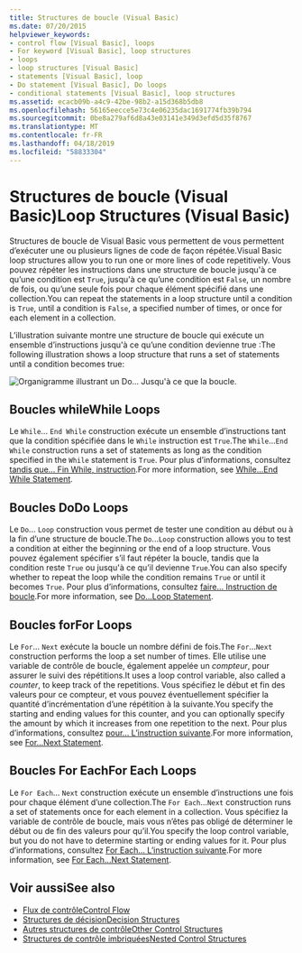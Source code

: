 ```yaml
---
title: Structures de boucle (Visual Basic)
ms.date: 07/20/2015
helpviewer_keywords:
- control flow [Visual Basic], loops
- For keyword [Visual Basic], loop structures
- loops
- loop structures [Visual Basic]
- statements [Visual Basic], loop
- Do statement [Visual Basic], Do loops
- conditional statements [Visual Basic], loop structures
ms.assetid: ecacb09b-a4c9-42be-98b2-a15d368b5db8
ms.openlocfilehash: 56165eecce5e73c4e06235dac1691774fb39b794
ms.sourcegitcommit: 0be8a279af6d8a43e03141e349d3efd5d35f8767
ms.translationtype: MT
ms.contentlocale: fr-FR
ms.lasthandoff: 04/18/2019
ms.locfileid: "58833304"
---
```

# <a name="loop-structures-visual-basic"></a><span data-ttu-id="6aecd-102">Structures de boucle (Visual Basic)</span><span class="sxs-lookup"><span data-stu-id="6aecd-102">Loop Structures (Visual Basic)</span></span>
<span data-ttu-id="6aecd-103">Structures de boucle de Visual Basic vous permettent de vous permettent d’exécuter une ou plusieurs lignes de code de façon répétée.</span><span class="sxs-lookup"><span data-stu-id="6aecd-103">Visual Basic loop structures allow you to run one or more lines of code repetitively.</span></span> <span data-ttu-id="6aecd-104">Vous pouvez répéter les instructions dans une structure de boucle jusqu'à ce qu’une condition est `True`, jusqu'à ce qu’une condition est `False`, un nombre de fois, ou qu’une seule fois pour chaque élément spécifié dans une collection.</span><span class="sxs-lookup"><span data-stu-id="6aecd-104">You can repeat the statements in a loop structure until a condition is `True`, until a condition is `False`, a specified number of times, or once for each element in a collection.</span></span>  
  
 <span data-ttu-id="6aecd-105">L’illustration suivante montre une structure de boucle qui exécute un ensemble d’instructions jusqu'à ce qu’une condition devienne true :</span><span class="sxs-lookup"><span data-stu-id="6aecd-105">The following illustration shows a loop structure that runs a set of statements until a condition becomes true:</span></span>  
  
 ![Organigramme illustrant un Do... Jusqu'à ce que la boucle.](./media/loop-structures/do-until-loop-true-condition.gif)  
  
## <a name="while-loops"></a><span data-ttu-id="6aecd-107">Boucles while</span><span class="sxs-lookup"><span data-stu-id="6aecd-107">While Loops</span></span>  
 <span data-ttu-id="6aecd-108">Le `While`... `End While` construction exécute un ensemble d’instructions tant que la condition spécifiée dans le `While` instruction est `True`.</span><span class="sxs-lookup"><span data-stu-id="6aecd-108">The `While`...`End While` construction runs a set of statements as long as the condition specified in the `While` statement is `True`.</span></span> <span data-ttu-id="6aecd-109">Pour plus d’informations, consultez [tandis que... Fin While, instruction](../../../../visual-basic/language-reference/statements/while-end-while-statement.md).</span><span class="sxs-lookup"><span data-stu-id="6aecd-109">For more information, see [While...End While Statement](../../../../visual-basic/language-reference/statements/while-end-while-statement.md).</span></span>  
  
## <a name="do-loops"></a><span data-ttu-id="6aecd-110">Boucles Do</span><span class="sxs-lookup"><span data-stu-id="6aecd-110">Do Loops</span></span>  
 <span data-ttu-id="6aecd-111">Le `Do`... `Loop` construction vous permet de tester une condition au début ou à la fin d’une structure de boucle.</span><span class="sxs-lookup"><span data-stu-id="6aecd-111">The `Do`...`Loop` construction allows you to test a condition at either the beginning or the end of a loop structure.</span></span> <span data-ttu-id="6aecd-112">Vous pouvez également spécifier s’il faut répéter la boucle, tandis que la condition reste `True` ou jusqu'à ce qu’il devienne `True`.</span><span class="sxs-lookup"><span data-stu-id="6aecd-112">You can also specify whether to repeat the loop while the condition remains `True` or until it becomes `True`.</span></span> <span data-ttu-id="6aecd-113">Pour plus d’informations, consultez [faire... Instruction de boucle](../../../../visual-basic/language-reference/statements/do-loop-statement.md).</span><span class="sxs-lookup"><span data-stu-id="6aecd-113">For more information, see [Do...Loop Statement](../../../../visual-basic/language-reference/statements/do-loop-statement.md).</span></span>  
  
## <a name="for-loops"></a><span data-ttu-id="6aecd-114">Boucles for</span><span class="sxs-lookup"><span data-stu-id="6aecd-114">For Loops</span></span>  
 <span data-ttu-id="6aecd-115">Le `For`... `Next` exécute la boucle un nombre défini de fois.</span><span class="sxs-lookup"><span data-stu-id="6aecd-115">The `For`...`Next` construction performs the loop a set number of times.</span></span> <span data-ttu-id="6aecd-116">Elle utilise une variable de contrôle de boucle, également appelée un *compteur*, pour assurer le suivi des répétitions.</span><span class="sxs-lookup"><span data-stu-id="6aecd-116">It uses a loop control variable, also called a *counter*, to keep track of the repetitions.</span></span> <span data-ttu-id="6aecd-117">Vous spécifiez le début et fin des valeurs pour ce compteur, et vous pouvez éventuellement spécifier la quantité d’incrémentation d’une répétition à la suivante.</span><span class="sxs-lookup"><span data-stu-id="6aecd-117">You specify the starting and ending values for this counter, and you can optionally specify the amount by which it increases from one repetition to the next.</span></span> <span data-ttu-id="6aecd-118">Pour plus d’informations, consultez [pour... L’instruction suivante](../../../../visual-basic/language-reference/statements/for-next-statement.md).</span><span class="sxs-lookup"><span data-stu-id="6aecd-118">For more information, see [For...Next Statement](../../../../visual-basic/language-reference/statements/for-next-statement.md).</span></span>  
  
## <a name="for-each-loops"></a><span data-ttu-id="6aecd-119">Boucles For Each</span><span class="sxs-lookup"><span data-stu-id="6aecd-119">For Each Loops</span></span>  
 <span data-ttu-id="6aecd-120">Le `For Each`... `Next` construction exécute un ensemble d’instructions une fois pour chaque élément d’une collection.</span><span class="sxs-lookup"><span data-stu-id="6aecd-120">The `For Each`...`Next` construction runs a set of statements once for each element in a collection.</span></span> <span data-ttu-id="6aecd-121">Vous spécifiez la variable de contrôle de boucle, mais vous n’êtes pas obligé de déterminer le début ou de fin des valeurs pour qu’il.</span><span class="sxs-lookup"><span data-stu-id="6aecd-121">You specify the loop control variable, but you do not have to determine starting or ending values for it.</span></span> <span data-ttu-id="6aecd-122">Pour plus d’informations, consultez [For Each... L’instruction suivante](../../../../visual-basic/language-reference/statements/for-each-next-statement.md).</span><span class="sxs-lookup"><span data-stu-id="6aecd-122">For more information, see [For Each...Next Statement](../../../../visual-basic/language-reference/statements/for-each-next-statement.md).</span></span>  
  
## <a name="see-also"></a><span data-ttu-id="6aecd-123">Voir aussi</span><span class="sxs-lookup"><span data-stu-id="6aecd-123">See also</span></span>

- [<span data-ttu-id="6aecd-124">Flux de contrôle</span><span class="sxs-lookup"><span data-stu-id="6aecd-124">Control Flow</span></span>](../../../../visual-basic/programming-guide/language-features/control-flow/index.md)
- [<span data-ttu-id="6aecd-125">Structures de décision</span><span class="sxs-lookup"><span data-stu-id="6aecd-125">Decision Structures</span></span>](../../../../visual-basic/programming-guide/language-features/control-flow/decision-structures.md)
- [<span data-ttu-id="6aecd-126">Autres structures de contrôle</span><span class="sxs-lookup"><span data-stu-id="6aecd-126">Other Control Structures</span></span>](../../../../visual-basic/programming-guide/language-features/control-flow/other-control-structures.md)
- [<span data-ttu-id="6aecd-127">Structures de contrôle imbriquées</span><span class="sxs-lookup"><span data-stu-id="6aecd-127">Nested Control Structures</span></span>](../../../../visual-basic/programming-guide/language-features/control-flow/nested-control-structures.md)
